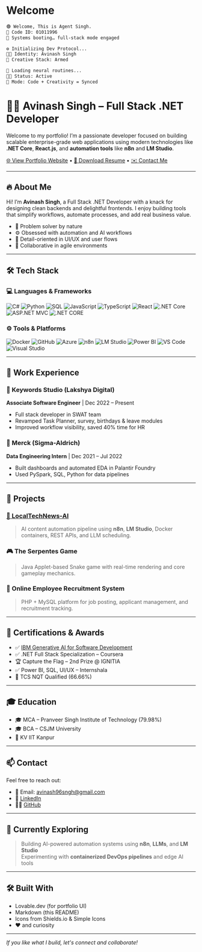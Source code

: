 # Welcome 

```bash
🟢 Welcome, This is Agent Singh.
🔐 Code ID: 01011996
🧠 Systems booting… full-stack mode engaged

⚙️ Initializing Dev Protocol...
👨‍💻 Identity: Avinash Singh
🎨 Creative Stack: Armed

🧬 Loading neural routines...
🧑‍💻 Status: Active
🚀 Mode: Code + Creativity = Synced
```


# 👨‍💻 Avinash Singh – Full Stack .NET Developer

Welcome to my portfolio! I’m a passionate developer focused on building scalable enterprise-grade web applications using modern technologies like **.NET Core**, **React.js**, and **automation tools** like **n8n** and **LM Studio**.

[🌐 View Portfolio Website](https://your-portfolio-link.com) • [📄 Download Resume](https://github.com/user-attachments/files/20639351/Avinash_Singh_Resume.pdf) • [✉️ Contact Me](mailto:avinash96sngh@gmail.com)

---



## 🔥 About Me

Hi! I’m **Avinash Singh**, a Full Stack .NET Developer with a knack for designing clean backends and delightful frontends. I enjoy building tools that simplify workflows, automate processes, and add real business value.

- 🧠 Problem solver by nature
- ⚙️ Obsessed with automation and AI workflows
- 🎨 Detail-oriented in UI/UX and user flows
- 🤝 Collaborative in agile environments

---

## 🛠 Tech Stack

### 💻 Languages & Frameworks
![C#](https://img.shields.io/badge/C%23-%23239120?style=flat&logo=c-sharp&logoColor=white)
![Python](https://img.shields.io/badge/Python-%2314354C?style=flat&logo=python&logoColor=white)
![SQL](https://img.shields.io/badge/SQL-%2300f?style=flat&logo=postgresql&logoColor=white)
![JavaScript](https://img.shields.io/badge/JavaScript-%23F7DF1E?style=flat&logo=javascript&logoColor=black)
![TypeScript](https://img.shields.io/badge/TypeScript-%23007ACC?style=flat&logo=typescript&logoColor=white)
![React](https://img.shields.io/badge/React-%2361DAFB?style=flat&logo=react&logoColor=black)
![.NET Core](https://img.shields.io/badge/.NET-%23512BD4?style=flat&logo=dotnet&logoColor=white)
![ASP.NET MVC](https://img.shields.io/badge/ASP.NET_MVC-%234B0082?style=flat)
![.NET CORE](https://img.shields.io/badge/.NETCORE-%234B0082?style=flat)

### ⚙️ Tools & Platforms
![Docker](https://img.shields.io/badge/Docker-%232496ED?style=flat&logo=docker&logoColor=white)
![GitHub](https://img.shields.io/badge/GitHub-%23181717?style=flat&logo=github)
![Azure](https://img.shields.io/badge/Microsoft_Azure-%230072C6?style=flat&logo=microsoftazure&logoColor=white)
![n8n](https://img.shields.io/badge/n8n-Automation-orange?style=flat)
![LM Studio](https://img.shields.io/badge/LM_Studio-Local_LLMs-blue?style=flat)
![Power BI](https://img.shields.io/badge/Power_BI-F2C811?style=flat&logo=powerbi)
![VS Code](https://img.shields.io/badge/VS_Code-%23007ACC?style=flat&logo=visualstudiocode)
![Visual Studio](https://img.shields.io/badge/Visual_Studio-5C2D91?style=flat&logo=visualstudio&logoColor=white)

---

## 💼 Work Experience

### 📍 Keywords Studio (Lakshya Digital)
**Associate Software Engineer** | Dec 2022 – Present  
- Full stack developer in SWAT team
- Revamped Task Planner, survey, birthdays & leave modules
- Improved workflow visibility, saved 40% time for HR

### 📍 Merck (Sigma-Aldrich)
**Data Engineering Intern** | Dec 2021 – Jul 2022  
- Built dashboards and automated EDA in Palantir Foundry
- Used PySpark, SQL, Python for data pipelines

---

## 🚀 Projects

### [🔗 LocalTechNews-AI](https://github.com/yourusername/LocalTechNews-AI)
> AI content automation pipeline using **n8n**, **LM Studio**, Docker containers, REST APIs, and LLM scheduling.

### 🎮 The Serpentes Game
> Java Applet-based Snake game with real-time rendering and core gameplay mechanics.

### 👥 Online Employee Recruitment System
> PHP + MySQL platform for job posting, applicant management, and recruitment tracking.

---

## 📜 Certifications & Awards

- ✅ [IBM Generative AI for Software Development](https://www.coursera.org/account/accomplishments/verify/A7HLA7ZMQAPX)
- ✅ .NET Full Stack Specialization – Coursera
- 🏆 Capture the Flag – 2nd Prize @ IGNITIA
- ✅ Power BI, SQL, UI/UX – Internshala
- 🏅 TCS NQT Qualified (66.66%)

---

## 🎓 Education

- 🎓 MCA – Pranveer Singh Institute of Technology (79.98%)
- 🎓 BCA – CSJM University
- 🏫 KV IIT Kanpur

---

## 📫 Contact

Feel free to reach out:

- 📧 Email: [avinash96sngh@gmail.com](mailto:avinash96sngh@gmail.com)
- 💼 [LinkedIn](https://www.linkedin.com/in/avinash-singh-002b0a12a)
- 🧑‍💻 [GitHub](https://github.com/yourusername)

---

## 🧠 Currently Exploring

> Building AI-powered automation systems using **n8n**, **LLMs**, and **LM Studio**  
> Experimenting with **containerized DevOps pipelines** and edge AI tools

---

## 🛠 Built With

- Lovable.dev (for portfolio UI)
- Markdown (this README)
- Icons from Shields.io & Simple Icons
- ❤️ and curiosity

---

_If you like what I build, let's connect and collaborate!_
